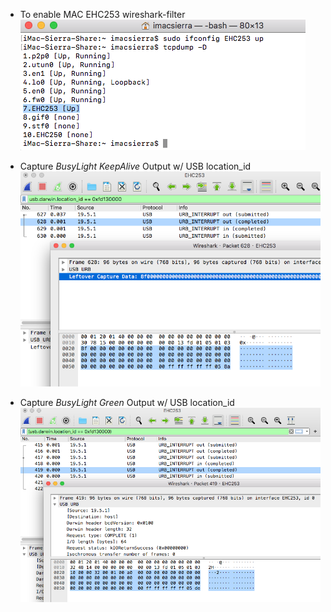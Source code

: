 - To enable MAC EHC253 wireshark-filter <br>
  <img src= WireShark_BringUpEHC253.png>
  
- Capture _BusyLight KeepAlive_ Output w/ USB location_id <br>
  <img src= BusyLight_KeepAlive.png width=480>
  
- Capture _BusyLight Green_ Output w/ USB location_id <br>
  <img src= BusyLight_Green.png width=480>
